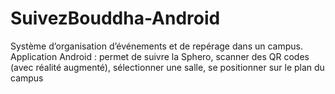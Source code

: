 # SuivezBouddha-Android

Système d’organisation d’événements et de repérage dans un campus.
Application Android : permet de suivre la Sphero, scanner des QR codes (avec réalité augmenté), sélectionner une salle, se positionner sur le plan du campus 
